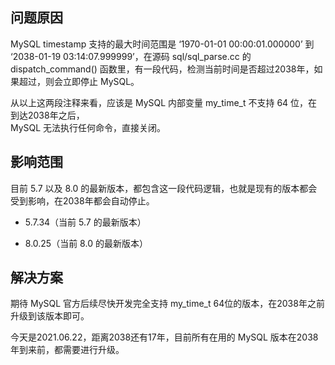 ## 问题原因

MySQL timestamp 支持的最大时间范围是 ‘1970-01-01 00:00:01.000000’ 到 ‘2038-01-19 03:14:07.999999’，在源码 sql/sql_parse.cc 的 dispatch_command() 函数里，有一段代码，检测当前时间是否超过2038年，如果超过，则会立即停止 MySQL。

从以上这两段注释来看，应该是 MySQL 内部变量 my_time_t 不支持 64 位，在到达2038年之后，  
MySQL 无法执行任何命令，直接关闭。

## 影响范围

目前 5.7 以及 8.0 的最新版本，都包含这一段代码逻辑，也就是现有的版本都会受到影响，在2038年都会自动停止。

- 5.7.34（当前 5.7 的最新版本）
    
- 8.0.25（当前 8.0 的最新版本）
    

## 解决方案

期待 MySQL 官方后续尽快开发完全支持 my_time_t 64位的版本，在2038年之前升级到该版本即可。

今天是2021.06.22，距离2038还有17年，目前所有在用的 MySQL 版本在2038年到来前，都需要进行升级。
